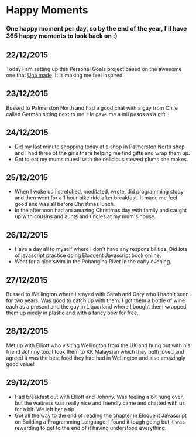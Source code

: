 # Happy Moments

### One happy moment per day, so by the end of the year, I'll have 365 happy moments to look back on :)

22/12/2015
---
Today I am setting up this Personal Goals project based on the awesome one that [Una made](http://una.im/personal-goals-guide/#💁). It is making me feel inspired.

23/12/2015
---
Bussed to Palmerston North and had a good chat with a guy from Chile called Germán sitting next to me. He gave me a mil pesos as a gift.

24/12/2015
---
- Did my last minute shopping today at a shop in Palmerston North shop and I had three of the girls there helping me find gifts and wrap them up.
- Got to eat my mums muesli with the delicious stewed plums she makes.

25/12/2015
---
- When I woke up i stretched, meditated, wrote, did programming study and then went for a 1 hour bike ride after breakfast. It made me feel good and was all before Christmas lunch.
- In the afternoon had am amazing Christmas day with family and caught up with cousins and aunts and uncles at my mum's house.

26/12/2015
---
- Have a day all to myself where I don't have any responsibilities. Did lots of javascript practice doing Eloquent Javascript book online.
- Went for a nice swim in the Pohangina River in the early evening.

27/12/2015
---
Bussed to Wellington where I stayed with Sarah and Gary who I hadn't seen for two years. Was good to catch up with them. I got them a bottle of wine each as a present and the guy in Liquorland where I bought them wrapped them up nicely in plastic and with a fancy bow for free.

28/12/2015
---
Met up with Elliott who visiting Wellington from the UK and hung out with his friend Johnny too. I took them to KK Malaysian which they both loved and agreed it was the best food they had had in Wellington and also amazingly good value!

29/12/2015
---
- Had breakfast out with Elliott and Johnny. Was feeling a bit hung over, but the waitress was really nice and friendly came and chatted with us for a bit. We left her a tip.
- Got all the way to the end of reading the chapter in Eloquent Javascript on Building a Programming Language. I found it tough going but it was rewarding to get to the end of it having understood everything.

